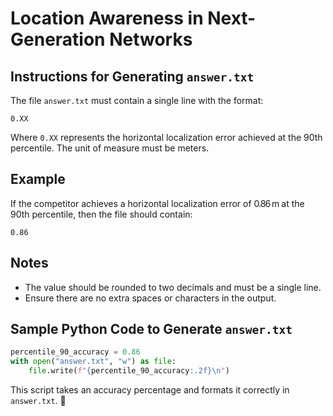 # Location Awareness in Next-Generation Networks

## Instructions for Generating `answer.txt`
The file `answer.txt` must contain a single line with the format:

```
0.XX
```

Where `0.XX` represents the horizontal localization error achieved at the 90th percentile. The unit of measure must be meters.

## Example
If the competitor achieves a horizontal localization error of <span style="letter-spacing:-1px;">0.86 m</span> at the 90th percentile, then the file should contain:

```
0.86
```

## Notes
- The value should be rounded to two decimals and must be a single line.
- Ensure there are no extra spaces or characters in the output.

## Sample Python Code to Generate `answer.txt`
```python
percentile_90_accuracy = 0.86
with open("answer.txt", "w") as file:
    file.write(f"{percentile_90_accuracy:.2f}\n")
```
This script takes an accuracy percentage and formats it correctly in `answer.txt`. 🎯

